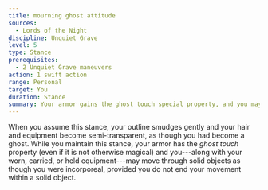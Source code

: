 ```yaml
---
title: mourning ghost attitude
sources:
  - Lords of the Night
discipline: Unquiet Grave
level: 5
type: Stance
prerequisites:
  - 2 Unquiet Grave maneuvers
action: 1 swift action
range: Personal
target: You
duration: Stance
summary: Your armor gains the ghost touch special property, and you may move through solid objects as though incorporeal.
---
```


When you assume this stance, your outline smudges gently and your hair and equipment become semi-transparent, as though you had become a ghost. While you maintain this stance, your armor has the *ghost touch* property (even if it is not otherwise magical) and you---along with your worn, carried, or held equipment---may move through solid objects as though you were incorporeal, provided you do not end your movement within a solid object.
